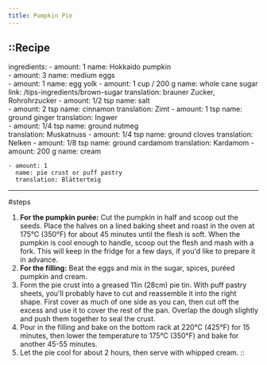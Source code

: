 ```yaml
---
title: Pumpkin Pie
---
```


::Recipe
---
ingredients:
    - amount: 1
      name: Hokkaido pumpkin  
    - amount: 3
      name: medium eggs  
    - amount: 1
      name: egg yolk
    - amount: 1 cup / 200 g
      name: whole cane sugar
      link: /tips-ingredients/brown-sugar
      translation: brauner Zucker, Rohrohrzucker
    - amount: 1/2 tsp
      name: salt  
    - amount: 2 tsp
      name:  cinnamon
      translation: Zimt
    - amount: 1 tsp 
      name: ground ginger
      translation: Ingwer  
    - amount: 1/4 tsp 
      name: ground nutmeg  
      translation: Muskatnuss
    - amount: 1/4 tsp 
      name: ground cloves
      translation: Nelken
    - amount: 1/8 tsp 
      name: ground cardamom
      translation: Kardamom
    - amount: 200 g 
      name: cream

    - amount: 1 
      name: pie crust or puff pastry
      translation: Blätterteig
---
#steps
1. **For the pumpkin purée:** Cut the pumpkin in half and scoop out the seeds. Place the halves on a lined baking sheet and roast in the oven at 175°C (350°F) for about 45 minutes until the flesh is soft. When the pumpkin is cool enough to handle, scoop out the flesh and mash with a fork. This will keep in the fridge for a few days, if you'd like to prepare it in advance.
2. **For the filling:** Beat the eggs and mix in the sugar, spices, puréed pumpkin and cream.
3. Form the pie crust into a greased 11in (28cm) pie tin. With puff pastry sheets, you'll probably have to cut and reassemble it into the right shape. First cover as much of one side as you can, then cut off the excess and use it to cover the rest of the pan. Overlap the dough slightly and push them together to seal the crust.
4. Pour in the filling and bake on the bottom rack at 220°C (425°F) for 15 minutes, then lower the temperature to 175°C (350°F) and bake for another 45-55 minutes.
5. Let the pie cool for about 2 hours, then serve with whipped cream.
::